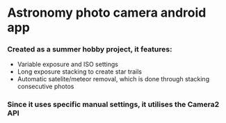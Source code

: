 # Astronomy photo camera android app
### Created as a summer hobby project, it features:
* Variable exposure and ISO settings
* Long exposure stacking to create star trails
* Automatic satelite/meteor removal, which is done through stacking consecutive photos

### Since it uses specific manual settings, it utilises the Camera2 API
